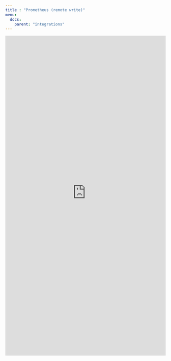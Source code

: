 ```yaml
---
title : "Prometheus (remote write)"
menu:
  docs:
    parent: "integrations"
---
```


<iframe 
    width="100%"
    style="aspect-ratio: 1/2;"
    name="iframe" 
    id="integration" 
    frameborder="0"
    src="https://console.victoriametrics.cloud/public/integrations/prometheus" >
</iframe>
